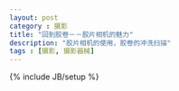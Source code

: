 ```yaml
---
layout: post
category : 摄影
title: "回到胶卷－－胶片相机的魅力"
description: "胶片相机的使用，胶卷的冲洗扫描"
tags : [摄影, 摄影器械]
---
```

{% include JB/setup %}